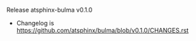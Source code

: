Release atsphinx-bulma v0.1.0

- Changelog is https://github.com/atsphinx/bulma/blob/v0.1.0/CHANGES.rst
